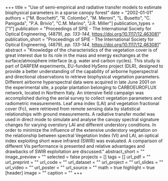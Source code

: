 +++
title = "Use of semi-empirical and radiative transfer models to estimate biophysical parameters in a sparse canopy forest"
date = "2002-01-01"
authors = ["M. Boschetti", "R. Colombo", "M. Meroni", "L. Busetto", "C. Panigada", "P.A. Brivio", "C.M. Marino", "J.R. Miller"]
publication_types = ["1"]
publication = "Proceedings of SPIE - The International Society for Optical Engineering, (4879), _pp. 133-144_, https://doi.org/10.1117/12.463081"
publication_short = "Proceedings of SPIE - The International Society for Optical Engineering, (4879), _pp. 133-144_, https://doi.org/10.1117/12.463081"
abstract = "Knowledge of the characteristics of the vegetation cover is of great interest due to its role in the mass and energy exchanges at the surface/atmosphere interface (e.g. water and carbon cycles). This study is part of DARFEM experiments, EU-funded HySens project (DLR), designed to provide a better understanding of the capability of airborne hyperspectral and directional observations to retrieve biophysical vegetation parameters. Different airborne hyperspectral data were acquired in late June 2001 on the experimental site, a poplar plantation belonging to CARBOEUROFLUX network, located in Northern Italy. An intensive field campaign was accomplished during the aerial survey to collect vegetation parameters and radiometric measurements. Leaf area index (LAI) and vegetation fractional cover (Fc), were retrieved from remote sensing data by statistical relationships with ground measurements. A radiative transfer model was used in direct mode to simulate and analyse the canopy spectral signature changes for varying overstory LAI and different understory conditions. In order to minimize the influence of the extensive understory vegetation on the relationship between spectral Vegetation Index (VI) and LAI, an optical index exploiting short wave infrared (SWIR) was evaluated. A comparison of different Vis performance is presented and relative advantages and drawbacks of SWIR exploitation are discussed."
abstract_short = ""
image_preview = ""
selected = false
projects = []
tags = []
url_pdf = ""
url_preprint = ""
url_code = ""
url_dataset = ""
url_project = ""
url_slides = ""
url_video = ""
url_poster = ""
url_source = ""
math = true
highlight = true
[header]
image = ""
caption = ""
+++

